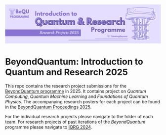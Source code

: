 ![BeyondQuantum Banner for Research Projects](BeyondQuantum_Banner_Research_Projects_2025.png)

# BeyondQuantum: Introduction to Quantum and Research 2025
This repo contains the research project submissions for the [BeyondQuantum programme](https://thinkingbeyond.education/beyondquantum/) in 2025. It contains project on *Quantum Computing*, *Quantum Machine Learning* and *Foundations of Quantum Physics*. The accompanying research posters for each project can be found in the [BeyondQuantum Proceedings 2025](https://thinkingbeyond.education/beyondquantum_proceedings_2025/). 

For the individual research projects please navigate to the folder of each team. For research projects of past iterations of the *BeyondQuantum* programme please navigate to [IQRG 2024](https://github.com/ThinkingBeyond/IQRG-2024).
